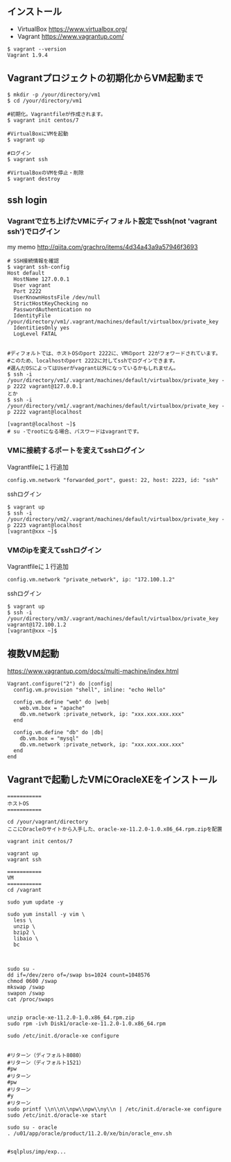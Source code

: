 
## インストール
- VirtualBox https://www.virtualbox.org/
- Vagrant https://www.vagrantup.com/

```
$ vagrant --version
Vagrant 1.9.4
```

## Vagrantプロジェクトの初期化からVM起動まで

```
$ mkdir -p /your/directory/vm1
$ cd /your/directory/vm1

#初期化。Vagrantfileが作成されます。
$ vagrant init centos/7

#VirtualBoxにVMを起動
$ vagrant up

#ログイン
$ vagrant ssh

#VirtualBoxのVMを停止・削除
$ vagrant destroy
```

## ssh login
### Vagrantで立ち上げたVMにディフォルト設定でssh(not 'vagrant ssh')でログイン

my memo http://qiita.com/grachro/items/4d34a43a9a57946f3693

```
# SSH接続情報を確認
$ vagrant ssh-config
Host default
  HostName 127.0.0.1
  User vagrant
  Port 2222
  UserKnownHostsFile /dev/null
  StrictHostKeyChecking no
  PasswordAuthentication no
  IdentityFile /your/directory/vm1/.vagrant/machines/default/virtualbox/private_key
  IdentitiesOnly yes
  LogLevel FATAL


#ディフォルトでは、ホストOSのport 2222に、VMのport 22がフォワードされています。
#このため、localhostのport 2222に対してsshでログインできます。
#選んだOSによってはUserがvagrant以外になっているかもしれません。
$ ssh -i /your/directory/vm1/.vagrant/machines/default/virtualbox/private_key -p 2222 vagrant@127.0.0.1
とか
$ ssh -i /your/directory/vm1/.vagrant/machines/default/virtualbox/private_key -p 2222 vagrant@localhost

[vagrant@localhost ~]$ 
# su -でrootになる場合、パスワードはvagrantです。
```


### VMに接続するポートを変えてsshログイン

Vagrantfileに１行追加
```
config.vm.network "forwarded_port", guest: 22, host: 2223, id: "ssh"
```

sshログイン
```
$ vagrant up
$ ssh -i /your/directory/vm2/.vagrant/machines/default/virtualbox/private_key -p 2223 vagrant@localhost
[vagrant@xxx ~]$ 
```

### VMのipを変えてsshログイン

Vagrantfileに１行追加
```
config.vm.network "private_network", ip: "172.100.1.2"
```

sshログイン
```
$ vagrant up
$ ssh -i /your/directory/vm3/.vagrant/machines/default/virtualbox/private_key vagrant@172.100.1.2
[vagrant@xxx ~]$ 
```


## 複数VM起動

https://www.vagrantup.com/docs/multi-machine/index.html

```
Vagrant.configure("2") do |config|
  config.vm.provision "shell", inline: "echo Hello"

  config.vm.define "web" do |web|
    web.vm.box = "apache"
    db.vm.network :private_network, ip: "xxx.xxx.xxx.xxx"
  end

  config.vm.define "db" do |db|
    db.vm.box = "mysql"
    db.vm.network :private_network, ip: "xxx.xxx.xxx.xxx"
  end
end
```


## Vagrantで起動したVMにOracleXEをインストール

```
===========
ホストOS
===========

cd /your/vagrant/directory
ここにOracleのサイトから入手した、oracle-xe-11.2.0-1.0.x86_64.rpm.zipを配置

vagrant init centos/7

vagrant up
vagrant ssh

===========
VM
===========
cd /vagrant

sudo yum update -y

sudo yum install -y vim \
  less \
  unzip \
  bzip2 \
  libaio \
  bc



sudo su -
dd if=/dev/zero of=/swap bs=1024 count=1048576
chmod 0600 /swap
mkswap /swap
swapon /swap
cat /proc/swaps


unzip oracle-xe-11.2.0-1.0.x86_64.rpm.zip 
sudo rpm -ivh Disk1/oracle-xe-11.2.0-1.0.x86_64.rpm

sudo /etc/init.d/oracle-xe configure


#リターン（ディフォルト8080）
#リターン（ディフォルト1521）
#pw
#リターン
#pw
#リターン
#y
#リターン
sudo printf \\n\\n\\npw\\npw\\ny\\n | /etc/init.d/oracle-xe configure
sudo /etc/init.d/oracle-xe start

sudo su - oracle
. /u01/app/oracle/product/11.2.0/xe/bin/oracle_env.sh


#sqlplus/imp/exp...
```


